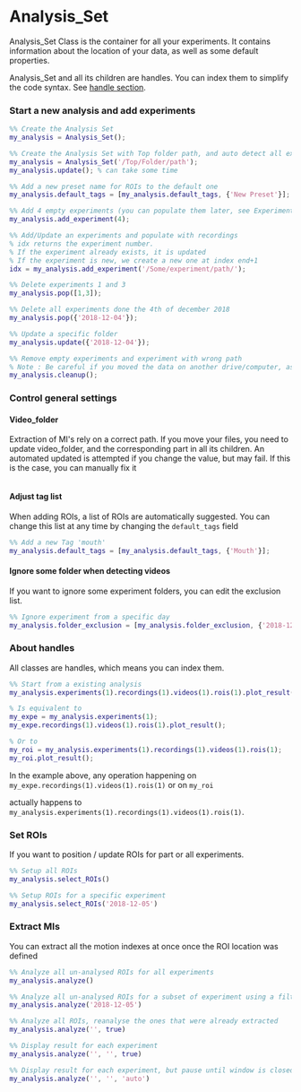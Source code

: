 # Analysis_Set

Analysis_Set Class is the container for all your experiments. It contains information about the location of your data, as well as some default properties.

Analysis_Set and all its children are handles. You can index them to simplify the code syntax. See [handle section](#About-handles).

### Start a new analysis and add experiments

```matlab
%% Create the Analysis Set
my_analysis = Analysis_Set();

%% Create the Analysis Set with Top folder path, and auto detect all experiments
my_analysis = Analysis_Set('/Top/Folder/path');
my_analysis.update(); % can take some time

%% Add a new preset name for ROIs to the default one
my_analysis.default_tags = [my_analysis.default_tags, {'New Preset'}];

%% Add 4 empty experiments (you can populate them later, see Experiment())
my_analysis.add_experiment(4);

%% Add/Update an experiments and populate with recordings
% idx returns the experiment number.
% If the experiment already exists, it is updated
% If the experiment is new, we create a new one at index end+1
idx = my_analysis.add_experiment('/Some/experiment/path/');

%% Delete experiments 1 and 3
my_analysis.pop([1,3]);

%% Delete all experiments done the 4th of december 2018
my_analysis.pop({'2018-12-04'});

%% Update a specific folder
my_analysis.update({'2018-12-04'});

%% Remove empty experiments and experiment with wrong path
% Note : Be careful if you moved the data on another drive/computer, as it may be detected as an incorrect path and removed. If you change computer see update_all_paths()
my_analysis.cleanup();
```

### Control general settings

#### Video_folder

Extraction of MI's rely on a correct path. If you move your files, you need to update video_folder, and the corresponding part in all its children.  An automated updated is attempted if you change the value, but may fail. If this is the case, you can manually fix it

```

```

#### Adjust tag list

When adding ROIs, a list of ROIs are automatically suggested. You can change this list at any time by changing the `default_tags` field

```matlab
%% Add a new Tag 'mouth'
my_analysis.default_tags = [my_analysis.default_tags, {'Mouth'}];
```

#### Ignore some folder when detecting videos

If you want to ignore some experiment folders, you can edit the exclusion list. 

```matlab
%% Ignore experiment from a specific day
my_analysis.folder_exclusion = [my_analysis.folder_exclusion, {'2018-12-04'}];
```

### About handles

All classes are handles, which means you can index them. 

```matlab
%% Start from a existing analysis
my_analysis.experiments(1).recordings(1).videos(1).rois(1).plot_result();

% Is equivalent to
my_expe = my_analysis.experiments(1);
my_expe.recordings(1).videos(1).rois(1).plot_result();

% Or to
my_roi = my_analysis.experiments(1).recordings(1).videos(1).rois(1);
my_roi.plot_result();
```

In the example above, any operation happening on `my_expe.recordings(1).videos(1).rois(1)` or on `my_roi`

actually happens to `my_analysis.experiments(1).recordings(1).videos(1).rois(1)`.

### Set ROIs

If you want to position / update ROIs for part or all experiments.

```matlab
%% Setup all ROIs
my_analysis.select_ROIs()

%% Setup ROIs for a specific experiment
my_analysis.select_ROIs('2018-12-05')
```

### Extract MIs

You can extract all the motion indexes at once once the ROI location was defined

```matlab
%% Analyze all un-analysed ROIs for all experiments
my_analysis.analyze()

%% Analyze all un-analysed ROIs for a subset of experiment using a filter
my_analysis.analyze('2018-12-05')

%% Analyze all ROIs, reanalyse the ones that were already extracted
my_analysis.analyze('', true)

%% Display result for each experiment
my_analysis.analyze('', '', true)

%% Display result for each experiment, but pause until window is closed
my_analysis.analyze('', '', 'auto')
```